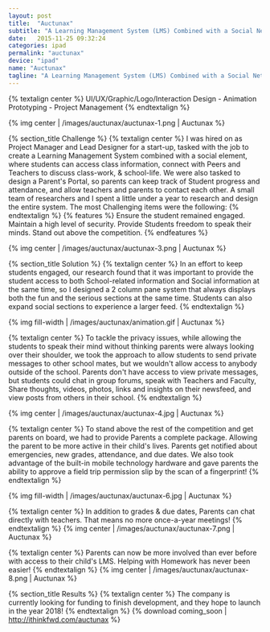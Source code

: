 ```yaml
---
layout: post
title:  "Auctunax"
subtitle: "A Learning Management System (LMS) Combined with a Social Network"
date:   2015-11-25 09:32:24
categories: ipad
permalink: "auctunax"
device: "ipad"
name: "Auctunax"
tagline: "A Learning Management System (LMS) Combined with a Social Network"
---
```

{% textalign center %}
UI/UX/Graphic/Logo/Interaction Design - Animation Prototyping - Project Management
{% endtextalign %}

{% img center | /images/auctunax/auctunax-1.png | Auctunax %}


{% section_title Challenge %}
{% textalign center %}
I was hired on as Project Manager and Lead Designer for a start-up, tasked with the job to create a Learning Management System combined with a social element, where students can access class information, connect with Peers and Teachers to discuss class-work, & school-life. We were also tasked to design a Parent's Portal, so parents can keep track of Student progress and attendance, and allow teachers and parents to contact each other.
A small team of researchers and I spent a little under a year to research and design the entire system. The most Challenging items were the following:
{% endtextalign %}
{% features %}
Ensure the student remained engaged.
Maintain a high level of security.
Provide Students freedom to speak their minds.
Stand out above the competition.
{% endfeatures %}

{% img center | /images/auctunax/auctunax-3.png | Auctunax %}


{% section_title Solution %}
{% textalign center %}
In an effort to keep students engaged, our research found that it was important to provide the student access to both School-related information and Social information at the same time, so I designed a 2 column pane system that always displays both the fun and the serious sections at the same time. Students can also expand social sections to experience a larger feed.
{% endtextalign %}

{% img fill-width | /images/auctunax/animation.gif | Auctunax %}

{% textalign center %}
To tackle the privacy issues, while allowing the students to speak their mind without thinking parents were always looking over their shoulder, we took the approach to allow students to send private messages to other school mates, but we wouldn't allow access to anybody outside of the school. Parents don't have access to view private messages, but students could chat in group forums, speak with Teachers and Faculty, Share thoughts, videos, photos, links and insights on their newsfeed, and view posts from others in their school.
{% endtextalign %}

{% img center | /images/auctunax/auctunax-4.jpg | Auctunax %}

{% textalign center %}
To stand above the rest of the competition and get parents on board, we had to provide Parents a complete package. Allowing the parent to be more active in their child's lives. Parents get notified about emergencies, new grades, attendance, and due dates. We also took advantage of the built-in mobile technology hardware and gave parents the ability to approve a field trip permission slip by the scan of a fingerprint!
{% endtextalign %}


{% img fill-width | /images/auctunax/auctunax-6.jpg | Auctunax %}

{% textalign center %}
In addition to grades & due dates, Parents can chat directly with teachers. That means no more once-a-year meetings!
{% endtextalign %}
{% img center | /images/auctunax/auctunax-7.png | Auctunax %}

{% textalign center %}
Parents can now be more involved than ever before with access to their child's LMS. Helping with Homework has never been easier!
{% endtextalign %}
{% img center | /images/auctunax/auctunax-8.png | Auctunax %}



{% section_title Results %}
{% textalign center %}
The company is currently looking for funding to finish development, and they hope to launch in the year 2018!
{% endtextalign %}
{% download coming_soon | http://ithinkfwd.com/auctunax %}